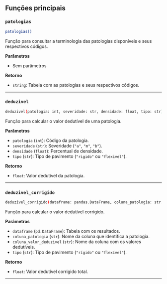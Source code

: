 ## Funções principais


### `patologias`
```bash
patologias()
```
Função para consultar a terminologia das patologias disponíveis e seus respectivos códigos.

**Parâmetros**

- Sem parâmetros  

**Retorno**

- `string`: Tabela com as patologias e seus respectivos códigos.

---

### `deduzivel`
```bash
deduzivel(patologia: int, severidade: str, densidade: float, tipo: str)
```
Função para calcular o valor dedutível de uma patologia.

**Parâmetros**

- `patologia` (`int`): Código da patologia.
- `severidade` (`str`): Severidade (`"a"`, `"m"`, `"b"`).  
- `densidade` (`float`): Percentual de densidade.  
- `tipo` (`str`): Tipo de pavimento (`"rigido"` ou `"flexivel"`).  

**Retorno**
- `float`: Valor dedutível da patologia.

---

### `deduzivel_corrigido`
```bash
deduzivel_corrigido(dataframe: pandas.DataFrame, coluna_patologia: str, coluna_valor_deduzivel: str, tipo: str)
```
Função para calcular o valor dedutível corrigido.

**Parâmetros**

- `dataframe` (`pd.DataFrame`): Tabela com os resultados.  
- `coluna_patologia` (`str`): Nome da coluna que identifica a patologia.  
- `coluna_valor_deduzivel` (`str`): Nome da coluna com os valores dedutíveis.  
- `tipo` (`str`): Tipo de pavimento (`"rígido"` ou `"flexível"`).  

**Retorno**
- `float`: Valor dedutível corrigido total.

---